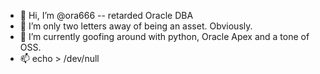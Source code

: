 - 👋 Hi, I’m @ora666 -- retarded Oracle DBA
- 👀 I’m only two letters away of being an asset. Obviously.
- 🌱 I’m currently goofing around with python, Oracle Apex and a tone of OSS.
- 📫 echo > /dev/null

<!---
ora666/ora666 is a ✨ special ✨ repository because its `README.md` (this file) appears on your GitHub profile.
You can click the Preview link to take a look at your changes.
--->
